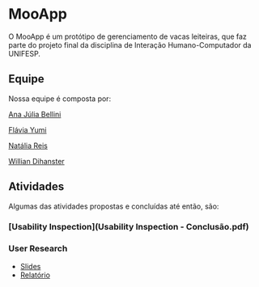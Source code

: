 # MooApp

O MooApp é um protótipo de gerenciamento de vacas leiteiras, que faz parte do projeto final da disciplina de Interação Humano-Computador da UNIFESP.

## Equipe

Nossa equipe é composta por:

[Ana Júlia Bellini](https://github.com/anajbellini) 

[Flávia Yumi](https://github.com/FYIchikura)

[Natália Reis](https://github.com/natreis)

[Willian Dihanster](https://github.com/dihanster)

## Atividades

Algumas das atividades propostas e concluídas até então, são:

### [Usability Inspection](Usability Inspection - Conclusão.pdf)

### User Research
- [Slides](userResearchApresentacao.pdf)
- [Relatório](userResearchRelatorio.pdf)
